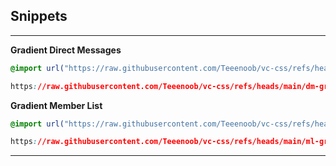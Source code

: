 ## Snippets
----
**Gradient Direct Messages**
```css
@import url("https://raw.githubusercontent.com/Teeenoob/vc-css/refs/heads/main/dm-gradient.css");
```
```css
https://raw.githubusercontent.com/Teeenoob/vc-css/refs/heads/main/dm-gradient.css
```

**Gradient Member List**
```css
@import url("https://raw.githubusercontent.com/Teeenoob/vc-css/refs/heads/main/ml-gradient.css");
```
```css
https://raw.githubusercontent.com/Teeenoob/vc-css/refs/heads/main/ml-gradient.css
```
----
